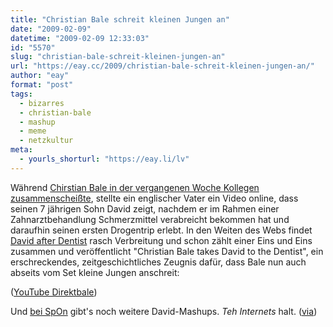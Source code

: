 ```yaml
---
title: "Christian Bale schreit kleinen Jungen an"
date: "2009-02-09"
datetime: "2009-02-09 12:33:03"
id: "5570"
slug: "christian-bale-schreit-kleinen-jungen-an"
url: "https://eay.cc/2009/christian-bale-schreit-kleinen-jungen-an/"
author: "eay"
format: "post"
tags:
  - bizarres
  - christian-bale
  - mashup
  - meme
  - netzkultur
meta:
  - yourls_shorturl: "https://eay.li/lv"
---
```


Während [Chirstian Bale in der vergangenen Woche Kollegen zusammenscheißte](//eay.cc/2009/are-you-professional-or-not/), stellte ein englischer Vater ein Video online, dass seinen 7 jährigen Sohn David zeigt, nachdem er im Rahmen einer Zahnarztbehandlung Schmerzmittel verabreicht bekommen hat und daraufhin seinen ersten Drogentrip erlebt. In den Weiten des Webs findet [David after Dentist](http://www.youtube.com/watch?v=txqiwrbYGrs) rasch Verbreitung und schon zählt einer Eins und Eins zusammen und veröffentlicht "Christian Bale takes David to the Dentist", ein erschreckendes, zeitgeschichtliches Zeugnis dafür, dass Bale nun auch abseits vom Set kleine Jungen anschreit:

 ([YouTube Direktbale](http://www.youtube.com/watch?v=70r-Ca8wcVg))

Und [bei SpOn](http://www.spiegel.de/netzwelt/web/0,1518,606021,00.html) gibt's noch weitere David-Mashups. _Teh Internets_ halt. ([via](http://www.sebbi.de/archives/2009/02/08/christian-bale-schreit-kleinen-jungen-an/))
